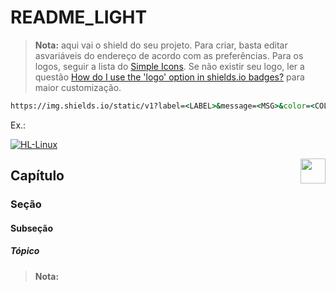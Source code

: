 # README_LIGHT

> **Nota:** aqui vai o shield do seu projeto. Para criar, basta editar asvariáveis do endereço de acordo com as preferências. Para os logos, seguir a lista do [Simple Icons](https://simpleicons.org/). Se não existir seu logo, ler a questão [How do I use the 'logo' option in shields.io badges?](https://stackoverflow.com/questions/38985050/how-do-i-use-the-logo-option-in-shields-io-badges) para maior customização.

```cmd
https://img.shields.io/static/v1?label=<LABEL>&message=<MSG>&color=<COLOR>&logo=<LOGO>&logoColor=<COLOR>&labelColor=<COLOR>&style=flat
```

Ex.:

<p align="left">
  <a href="https://github.com/JonathanTSilva/HL-Linux">
    <img src="https://img.shields.io/static/v1?label=Home_Lab&message=Linux&color=green&logo=linux&logoColor=white&labelColor=grey&style=flat" alt="HL-Linux">
  </a>
</p>

<!-- VOLTAR AO ÍNICIO -->
<a href="#"><img width="40px" src="https://icons.veryicon.com/png/o/internet--web/property-2/back-to-top-1.png" align="right" /></a>
## Capítulo

### Seção

#### Subseção

##### Tópico

> **Nota:**
